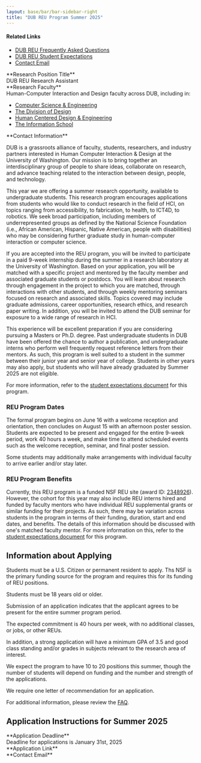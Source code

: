 ```yaml
---
layout: base/bar/bar-sidebar-right
title: "DUB REU Program Summer 2025"
---
```


<div class="sidebar_start"></div>

<h4>Related Links</h4>

<ul class="nav nav-pills nav-stacked">
  <li><a href="faq.html">DUB REU Frequently Asked Questions</a></li>
  <li><a href="https://docs.google.com/document/d/1rZp9QP83v2BVWevAMsBJi4Aj-jCYtmRv10kwtyINmf4/edit?usp=sharing">DUB REU Student Expectations</a></li>
  <li><a href="mailto:dubreu@uw.edu">Contact Email</a></li>
</ul>

<div class="sidebar_end"></div>

<div class="row">
<div class="col-md-4" markdown="block">
**Research Position Title**
</div>
<div class="col-md-8" markdown="block">
DUB REU Research Assistant
</div>
</div>

<div class="row">
<div class="col-md-4" markdown="block">
**Research Faculty**
</div>
<div class="col-md-8" markdown="block">
Human-Computer Interaction and Design faculty across DUB, including in:

- [Computer Science & Engineering](http://www.cs.washington.edu)
- [The Division of Design](http://art.washington.edu/design)
- [Human Centered Design & Engineering](http://www.hcde.washington.edu)
- [The Information School](http://ischool.uw.edu)

<!-- faculty members  -->

</div>
</div>

<div class="row">
<div class="col-md-4" markdown="block">
**Contact Information**
</div>
<div class="col-md-8" markdown="block">
<dubreu [at] uw.edu>
</div>
</div>

DUB is a grassroots alliance of faculty, students, researchers, and industry partners interested in Human Computer Interaction & Design at the University of Washington. Our mission is to bring together an interdisciplinary group of people to share ideas, collaborate on research, and advance teaching related to the interaction between design, people, and technology.

This year we are offering a summer research opportunity, available to undergraduate students. This research program encourages applications from students who would like to conduct research in the field of HCI, on topics ranging from accessibility, to fabrication, to health, to ICT4D, to robotics. We seek broad participation, including members of underrepresented groups as defined by the National Science Foundation (i.e., African American, Hispanic, Native American, people with disabilities) who may be considering further graduate study in human-computer interaction or computer science.

If you are accepted into the REU program, you will be invited to participate in a paid 9-week internship during the summer in a research laboratory at the University of Washington. Based on your application, you will be matched with a specific project and mentored by the faculty member and associated graduate students or postdocs. You will learn about research through engagement in the project to which you are matched, through interactions with other students, and through weekly mentoring seminars focused on research and associated skills. Topics covered may include graduate admissions, career opportunities, research ethics, and research paper writing. In addition, you will be invited to attend the DUB seminar for exposure to a wide range of research in HCI.

This experience will be excellent preparation if you are considering pursuing a Masters or Ph.D. degree. Past undergraduate students in DUB have been offered the chance to author a publication, and undergraduate interns who perform well frequently request reference letters from their mentors.  As such, this program is well suited to a student in the summer between their junior year and senior year of college. Students in other years may also apply, but students who will have already graduated by Summer 2025 are not eligible.

For more information, refer to the [student expectations document](https://docs.google.com/document/d/1rZp9QP83v2BVWevAMsBJi4Aj-jCYtmRv10kwtyINmf4/edit?usp=sharing) for this program.

### REU Program Dates
The formal program begins on June 16 with a welcome reception and orientation, then concludes on August 15 with an afternoon poster session. Students are expected to be present and engaged for the entire 9-week period, work 40 hours a week, and make time to attend scheduled events such as the welcome reception, seminar, and final poster session.

Some students may additionally make arrangements with individual faculty to arrive earlier and/or stay later.

### REU Program Benefits
Currently, this REU program is a funded NSF REU site (award ID: [2348926](https://www.nsf.gov/awardsearch/showAward?AWD_ID=2348926)). However, the cohort for this year may also include REU interns hired and funded by faculty mentors who have individual REU supplemental grants or similar funding for their projects. As such, there may be variation across students in the program in terms of their funding, duration, start and end dates, and benefits. The details of this information should be discussed with one's matched faculty mentor. For more information on this, refer to the [student expectations document](https://docs.google.com/document/d/1rZp9QP83v2BVWevAMsBJi4Aj-jCYtmRv10kwtyINmf4/edit?usp=sharing) for this program.

<!-- Housing will not be provided, but is available through the university:

<https://hfs.uw.edu/Guest-Housing> -->

## Information about Applying

Students must be a U.S. Citizen or permanent resident to apply. Ths NSF is the primary funding source for the program and requires this for its funding of REU positions.

Students must be 18 years old or older.

Submission of an application indicates that the applicant agrees to be present for the entire summer program period.

The expected commitment is 40 hours per week, with no additional classes, or jobs, or other REUs.

In addition, a strong application will have a minimum GPA of 3.5 and good class standing and/or grades in subjects relevant to the research area of interest.

We expect the program to have 10 to 20 positions this summer, though the number of students will depend on funding and the number and strength of the applications.

We require one letter of recommendation for an application.

For additional information, please review the [FAQ](faq.html).

## Application Instructions for Summer 2025

<div class="row">
<div class="col-md-4" markdown="block">
**Application Deadline**
</div>
<div class="col-md-8" markdown="block">
Deadline for applications is January 31st, 2025
</div>
</div>

<div class="row">
<div class="col-md-4" markdown="block">
**Application Link**
</div>
<div class="col-md-8" markdown="block">
<https://etap.nsf.gov/award/7098/opportunity/10161>
</div>
</div>

<div class="row">
<div class="col-md-4" markdown="block">
**Contact Email**
</div>
<div class="col-md-8" markdown="block">
<dubreu [at] uw.edu>
</div>
</div>
